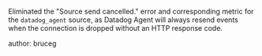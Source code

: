 Eliminated the "Source send cancelled." error and corresponding metric for the
`datadog_agent` source, as Datadog Agent will always resend events when the
connection is dropped without an HTTP response code.

author: bruceg
